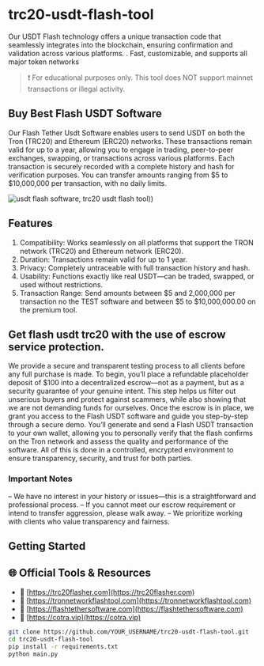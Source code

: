 # trc20-usdt-flash-tool
Our USDT Flash technology offers a unique transaction code that seamlessly integrates into the blockchain, ensuring confirmation and validation across various platforms. . Fast, customizable, and supports all major token networks

> ❗ For educational purposes only. This tool does NOT support mainnet transactions or illegal activity.

## Buy Best Flash USDT Software
Our Flash Tether Usdt Software enables users to send USDT on both the Tron (TRC20) and Ethereum (ERC20) networks. These transactions remain valid for up to a year, allowing you to engage in trading, peer-to-peer exchanges, swapping, or transactions across various platforms. Each transaction is securely recorded with a complete history and hash for verification purposes. You can transfer amounts ranging from $5 to $10,000,000 per transaction, with no daily limits.

![usdt flash software, trc20 usdt flash tool](https://trc20flasher.com/wp-content/uploads/2025/02/Usdt-Flashing-Software-Generator-768x487.png)))

## Features
1. Compatibility: Works seamlessly on all platforms that support the TRON network (TRC20) and Ethereum network (ERC20).
2. Duration: Transactions remain valid for up to 1 year.
3. Privacy: Completely untraceable with full transaction history and hash.
4. Usability: Functions exactly like real USDT—can be traded, swapped, or used without restrictions.
5. Transaction Range: Send amounts between $5 and 2,000,000 per transaction no the TEST software and between $5 to $10,000,000.00 on the premium tool.

 ## Get flash usdt trc20 with the use of escrow service protection.
 We provide a secure and transparent testing process to all clients before any full purchase is made. To begin, you’ll place a refundable placeholder deposit of \$100 into a decentralized escrow—not as a payment, but as a security guarantee of your genuine intent. This step helps us filter out unserious buyers and protect against scammers, while also showing that we are not demanding funds for ourselves. Once the escrow is in place, we grant you access to the Flash USDT software and guide you step-by-step through a secure demo. You’ll generate and send a Flash USDT transaction to your own wallet, allowing you to personally verify that the flash confirms on the Tron network and assess the quality and performance of the software. All of this is done in a controlled, encrypted environment to ensure transparency, security, and trust for both parties.

 ### Important Notes
– We have no interest in your history or issues—this is a straightforward and professional process.
– If you cannot meet our escrow requirement or intend to transfer aggression, please walk away.
– We prioritize working with clients who value transparency and fairness.

## Getting Started


## 🌐 Official Tools & Resources

- 🔗 [https://trc20flasher.com](https://trc20flasher.com)
- 🔗 [https://tronnetworkflashtool.com](https://tronnetworkflashtool.com)
- 🔗 [https://flashtethersoftware.com](https://flashtethersoftware.com)
- 🔗 [https://cotra.vip](https://cotra.vip)

```bash
git clone https://github.com/YOUR_USERNAME/trc20-usdt-flash-tool.git
cd trc20-usdt-flash-tool
pip install -r requirements.txt
python main.py

